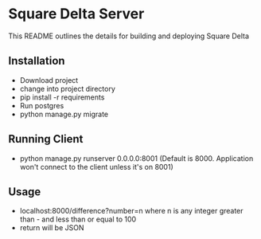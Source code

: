 # Square Delta Server

This README outlines the details for building and deploying Square Delta

## Installation

* Download project
* change into project directory
* pip install -r requirements
* Run postgres
* python manage.py migrate

## Running Client
* python manage.py runserver 0.0.0.0:8001 (Default is 8000. Application won't connect to the client unless it's on 8001)

## Usage
* localhost:8000/difference?number=n where n is any integer greater than - and less than or equal to 100
* return will be JSON
